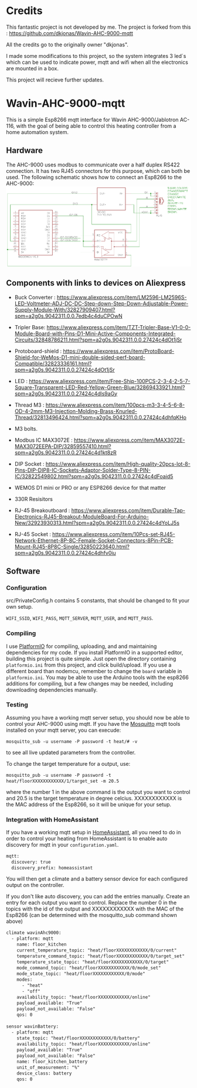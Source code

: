 # Credits
This fantastic project is not developed by me. The project is forked from this : https://github.com/dkjonas/Wavin-AHC-9000-mqtt

All the credits go to the originally owner "dkjonas". 

I made some modifications to this project, so the system integrates 3 led´s which can be used to indicate power, mqtt and wifi when all the electronics are mounted in a box. 

This project will recieve further updates. 

# Wavin-AHC-9000-mqtt
This is a simple Esp8266 mqtt interface for Wavin AHC-9000/Jablotron AC-116, with the goal of being able to control this heating controller from a home automation system.

## Hardware
The AHC-9000 uses modbus to communicate over a half duplex RS422 connection. It has two RJ45 connectors for this purpose, which can both be used. 
The following schematic shows how to connect an Esp8266 to the AHC-9000:
![Schematic](/electronics/schematic.png)

## Components with links to devices on Aliexpress

* Buck Converter : https://www.aliexpress.com/item/LM2596-LM2596S-LED-Voltmeter-ADJ-DC-DC-Step-down-Step-Down-Adjustable-Power-Supply-Module-With/32827909407.html?spm=a2g0s.9042311.0.0.7edb4c4duCPOwN

* Tripler Base: https://www.aliexpress.com/item/TZT-Tripler-Base-V1-0-0-Module-Board-with-Pins-D1-Mini-Active-Components-Integrated-Circuits/32848786211.html?spm=a2g0s.9042311.0.0.27424c4dOt1jSr

* Protoboard-shield : https://www.aliexpress.com/item/ProtoBoard-Shield-for-WeMos-D1-mini-double-sided-perf-board-Compatible/32823336161.html?spm=a2g0s.9042311.0.0.27424c4dOt1jSr

* LED : https://www.aliexpress.com/item/Free-Ship-100PCS-2-3-4-2-5-7-Square-Transparent-LED-Red-Yellow-Green-Blue/32869433921.html?spm=a2g0s.9042311.0.0.27424c4dls9aGy

* Thread M3 : https://www.aliexpress.com/item/100pcs-m3-3-4-5-6-8-OD-4-2mm-M3-Injection-Molding-Brass-Knurled-Thread/32813496424.html?spm=a2g0s.9042311.0.0.27424c4dhfqKHo

* M3 bolts.

* Modbus IC MAX3072E : https://www.aliexpress.com/item/MAX3072E-MAX3072EEPA-DIP/32859557410.html?spm=a2g0s.9042311.0.0.27424c4d1kt8zR

* DIP Socket : https://www.aliexpress.com/item/High-quality-20pcs-lot-8-Pins-DIP-DIP8-IC-Sockets-Adaptor-Solder-Type-8-PIN-IC/32822549802.html?spm=a2g0s.9042311.0.0.27424c4dFoaid5

* WEMOS D1 mini or PRO or any ESP8266 device for that matter 

* 330R Resisitors

* RJ-45 Breakoutboard : https://www.aliexpress.com/item/Durable-Tap-Electronics-RJ45-Breakout-ModuleBoard-For-Arduino-New/32923930313.html?spm=a2g0s.9042311.0.0.27424c4dYoLJ5s

* RJ-45 Socket : https://www.aliexpress.com/item/10Pcs-set-RJ45-Network-Ethernet-8P-8C-Female-Socket-Connectors-8Pin-PCB-Mount-RJ45-8P8C-Single/32850223640.html?spm=a2g0s.9042311.0.0.27424c4dhfv0iu




## Software

### Configuration
src/PrivateConfig.h contains 5 constants, that should be changed to fit your own setup.

`WIFI_SSID`, `WIFI_PASS`, `MQTT_SERVER`, `MQTT_USER`, and `MQTT_PASS`.

### Compiling
I use [PlatformIO](https://platformio.org/) for compiling, uploading, and and maintaining dependencies for my code. If you install PlatformIO in a supported editor, building this project is quite simple. Just open the directory containing `platformio.ini` from this project, and click build/upload. If you use a different board than nodemcu, remember to change the `board` variable in `platformio.ini`.
You may be able to use the Arduino tools with the esp8266 additions for compiling, but a few changes may be needed, including downloading dependencies manually.

### Testing
Assuming you have a working mqtt server setup, you should now be able to control your AHC-9000 using mqtt. If you have the [Mosquitto](https://mosquitto.org/) mqtt tools installed on your mqtt server, you can execude:
```
mosquitto_sub -u username -P password -t heat/# -v
```
to see all live updated parameters from the controller.

To change the target temperature for a output, use:
```
mosquitto_pub -u username -P password -t heat/floorXXXXXXXXXXXX/1/target_set -m 20.5
```
where the number 1 in the above command is the output you want to control and 20.5 is the target temperature in degree celcius. XXXXXXXXXXXX is the MAC address of the Esp8266, so it will be unique for your setup.

### Integration with HomeAssistant
If you have a working mqtt setup in [HomeAssistant](https://home-assistant.io/), all you need to do in order to control your heating from HomeAssistant is to enable auto discovery for mqtt in your `configuration.yaml`.
```
mqtt:
  discovery: true
  discovery_prefix: homeassistant
```
You will then get a climate and a battery sensor device for each configured output on the controller.

If you don't like auto discovery, you can add the entries manually. Create an entry for each output you want to control. Replace the number 0 in the topics with the id of the output and XXXXXXXXXXXX with the MAC of the Esp8266 (can be determined with the mosquitto_sub command shown above)
```
climate wavinAhc9000:
  - platform: mqtt
    name: floor_kitchen
    current_temperature_topic: "heat/floorXXXXXXXXXXXX/0/current"
    temperature_command_topic: "heat/floorXXXXXXXXXXXX/0/target_set"
    temperature_state_topic: "heat/floorXXXXXXXXXXXX/0/target"
    mode_command_topic: "heat/floorXXXXXXXXXXXX/0/mode_set"
    mode_state_topic: "heat/floorXXXXXXXXXXXX/0/mode"
    modes:
      - "heat"
      - "off"
    availability_topic: "heat/floorXXXXXXXXXXXX/online"
    payload_available: "True"
    payload_not_available: "False"
    qos: 0

sensor wavinBattery:
  - platform: mqtt
    state_topic: "heat/floorXXXXXXXXXXXX/0/battery"
    availability_topic: "heat/floorXXXXXXXXXXXX/online"
    payload_available: "True"
    payload_not_available: "False"
    name: floor_kitchen_battery
    unit_of_measurement: "%"
    device_class: battery
    qos: 0
```
